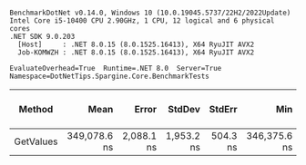 ```

BenchmarkDotNet v0.14.0, Windows 10 (10.0.19045.5737/22H2/2022Update)
Intel Core i5-10400 CPU 2.90GHz, 1 CPU, 12 logical and 6 physical cores
.NET SDK 9.0.203
  [Host]     : .NET 8.0.15 (8.0.1525.16413), X64 RyuJIT AVX2
  Job-KOMWZH : .NET 8.0.15 (8.0.1525.16413), X64 RyuJIT AVX2

EvaluateOverhead=True  Runtime=.NET 8.0  Server=True  
Namespace=DotNetTips.Spargine.Core.BenchmarkTests  

```
| Method    | Mean         | Error      | StdDev     | StdErr   | Min          | Q1           | Median       | Q3           | Max          | Op/s    | CI99.9% Margin | Iterations | Kurtosis | MValue | Skewness | Rank | LogicalGroup | Baseline | Exceptions | Completed Work Items | Lock Contentions | Allocated |
|---------- |-------------:|-----------:|-----------:|---------:|-------------:|-------------:|-------------:|-------------:|-------------:|--------:|---------------:|-----------:|---------:|-------:|---------:|-----:|------------- |--------- |-----------:|---------------------:|-----------------:|----------:|
| GetValues | 349,078.6 ns | 2,088.1 ns | 1,953.2 ns | 504.3 ns | 346,375.6 ns | 347,803.6 ns | 349,001.9 ns | 349,963.6 ns | 352,926.8 ns | 2,864.7 |      -244.7 ns |      15.00 |    1.989 |  2.000 |   0.3166 |    1 | *            | No       |          - |                    - |                - |  72.56 KB |
